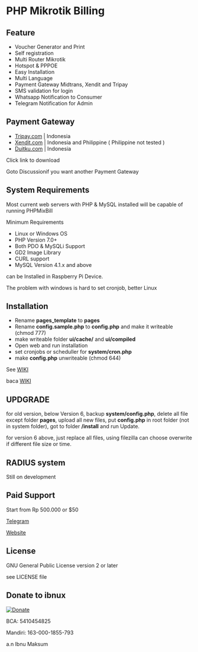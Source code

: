 # PHP Mikrotik Billing

## Feature

- Voucher Generator and Print
- Self registration
- Multi Router Mikrotik
- Hotspot & PPPOE
- Easy Installation
- Multi Language
- Payment Gateway Midtrans, Xendit and Tripay
- SMS validation for login
- Whatsapp Notification to Consumer
- Telegram Notification for Admin

## Payment Gateway

- [Tripay.com](https://github.com/hotspotbilling/phpmixbill-tripay) | Indonesia
- [Xendit.com](https://github.com/hotspotbilling/phpmixbill-xendit) | Indonesia and Philippine ( Philippine not tested )
- [Duitku.com](https://github.com/hotspotbilling/phpmixbill-duitku) | Indonesia

Click link to download

Goto Discussionif you want another Payment Gateway

## System Requirements

Most current web servers with PHP & MySQL installed will be capable of running PHPMixBill

Minimum Requirements

- Linux or Windows OS
- PHP Version 7.0+
- Both PDO & MySQLi Support
- GD2 Image Library
- CURL support
- MySQL Version 4.1.x and above

can be Installed in Raspberry Pi Device.

The problem with windows is hard to set cronjob, better Linux

## Installation

- Rename **pages_template** to **pages**
- Rename **config.sample.php** to **config.php** and make it writeable (chmod 777)
- make writeable folder **ui/cache/** and **ui/compiled**
- Open web and run installation
- set cronjobs or scheduller for **system/cron.php**
- make **config.php** unwriteable (chmod 644)


See [WIKI](https://github.com/ibnux/phpmixbill/wiki/Instalation)

baca [WIKI](https://github.com/ibnux/phpmixbill/wiki/Instalation)

## UPDGRADE

for old version, below Version 6, backup **system/config.php**, delete all file except folder **pages**, upload all new files, put **config.php** in root folder (not in system folder), got to folder **/install** and run Update.

for version 6 above, just replace all files, using filezilla can choose overwrite if different file size or time.

## RADIUS system

Still on development
## Paid Support

Start from Rp 500.000 or $50

[Telegram](https://t.me/ibnux)

[Website](https://ibnux.net/layanan)

## License

GNU General Public License version 2 or later

see LICENSE file

## Donate to ibnux

[![Donate](https://img.shields.io/badge/Donate-PayPal-green.svg)](https://paypal.me/ibnux)

BCA: 5410454825

Mandiri: 163-000-1855-793

a.n Ibnu Maksum
